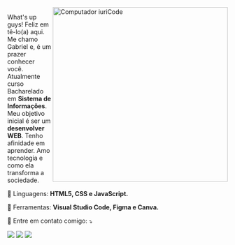 <img src="https://raw.githubusercontent.com/MicaelliMedeiros/micaellimedeiros/master/image/computer-illustration.png" min-width="400px" max-width="400px" width="400px" align="right" alt="Computador iuriCode">

<p align="left"> 
What's up guys! Feliz em tê-lo(a) aqui. Me chamo Gabriel e, é um prazer conhecer você. Atualmente curso Bacharelado em <strong>Sistema de Informações</strong>.Meu objetivo inicial é ser um <strong>desenvolver WEB</strong>. Tenho afinidade em aprender. Amo tecnologia e como ela transforma a sociedade.

<p align="left">
  🦄 Linguagens: <strong>HTML5, CSS e JavaScript.</strong>
</p>

<p align="left">
  💼 Ferramentas: <strong>Visual Studio Code, Figma e Canva.</strong>
</p>

<p align="left">
  💌 Entre em contato comigo: ⤵️
</p>

<p align="left">
  <a href="#" alt="Gmail">
  <img src="https://img.shields.io/badge/-Gmail-FF0000?style=flat-square&labelColor=FF0000&logo=gmail&logoColor=white&link=lucasgabrielgt758@gmail.com" /></a>

  <a href="https://www.linkedin.com/in/gabriel-l-a551a2188/" alt="Linkedin">
  <img src="https://img.shields.io/badge/-Linkedin-0e76a8?style=flat-square&logo=Linkedin&logoColor=white&link=https://www.linkedin.com/in/gabriel-l-a551a2188/" /></a>


  <a href="#" alt="Instagram">
  <img src="https://img.shields.io/badge/-Instagram-DF0174?style=flat-square&labelColor=DF0174&logo=instagram&logoColor=white&link=https://www.instagram.com/silv.gabriel_/"/></a>
</p>  
